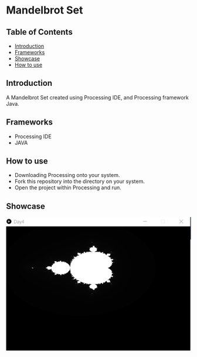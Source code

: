 # Mandelbrot Set

## Table of Contents

- [ Introduction ](#intro)
- [ Frameworks ](#frame)
- [ Showcase ](#showcase)
- [ How to use](#how)

<a name="intro"></a>
## Introduction

A Mandelbrot Set created using Processing IDE, and Processing framework Java.

<a name="frame"></a>
## Frameworks

- Processing IDE
- JAVA

<a name="how"></a>
## How to use

- Downloading Processing onto your system.
- Fork this repository into the directory on your system.
- Open the project within Processing and run.

<a name="how"></a>
## Showcase

![alt text](https://github.com/DawidCiechowski/MandelbrotSet/blob/master/Annotation%202020-07-15%20140021.png)

